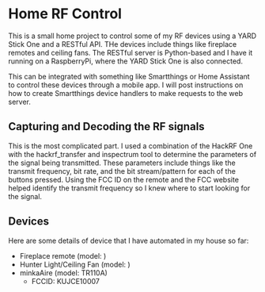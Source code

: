# Home RF Control

This is a small home project to control some of my RF devices using a YARD Stick One and a RESTful API. THe devices include things like fireplace remotes and ceiling fans.  The RESTful server is Python-based and I have it running on a RaspberryPi, where the YARD Stick One is also connected.

This can be integrated with something like Smartthings or Home Assistant to control these devices through a mobile app. I will post instructions on how to create Smartthings device handlers to make requests to the web server.

## Capturing and Decoding the RF signals
This is the most complicated part. I used a combination of the HackRF One with the hackrf_transfer and inspectrum tool to determine the parameters of the signal being transmitted.  These parameters include things like the transmit frequency, bit rate, and the bit stream/pattern for each of the buttons pressed.  Using the FCC ID on the remote and the FCC website helped identify the transmit frequency so I knew where to start looking for the signal.

## Devices
Here are some details of device that I have automated in my house so far:
* Fireplace remote (model: )
* Hunter Light/Ceiling Fan (model: )
* minkaAire (model: TR110A)
  - FCCID: KUJCE10007
